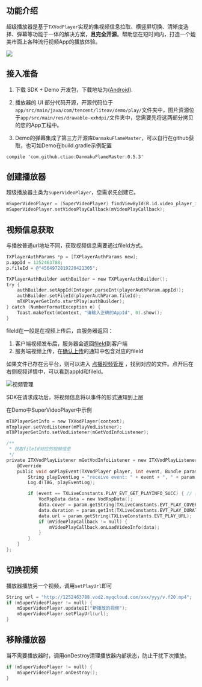 ## 功能介绍

超级播放器是基于`TXVodPlayer`实现的集视频信息拉取、横竖屏切换、清晰度选择、弹幕等功能于一体的解决方案，**且完全开源**。帮助您在短时间内，打造一个媲美市面上各种流行视频App的播放体验。

![](http://imgcache.tce.fsphere.cn/image/mc.qcloudimg.com/static/img/c5a7b6e6e8cba617b76fee49aa03da18/image.png)

## 接入准备

1. 下载 SDK + Demo 开发包，下载地址为([Android](http://tce.fsphere.cn/document/product/454/7873#Android)).

2. 播放器的 UI 部分代码开源，开源代码位于 `app/src/main/java/com/tencent/liteav/demo/play/`文件夹中，图片资源位于`app/src/main/res/drawable-xxhdpi/`文件夹中，您需要先将这两部分拷贝的您的App工程中。

3. Demo的弹幕集成了第三方开源库`DanmakuFlameMaster`，可以自行在github获取，也可如Demo在build.gradle示例配置 
```
compile 'com.github.ctiao:DanmakuFlameMaster:0.5.3'
```

## 创建播放器

超级播放器主类为`SuperVideoPlayer`，您需求先创建它。

```objective-c
mSuperVideoPlayer = (SuperVideoPlayer) findViewById(R.id.video_player_item_1);
mSuperVideoPlayer.setVideoPlayCallback(mVideoPlayCallback);
```

## 视频信息获取

与播放普通url地址不同，获取视频信息需要通过fileId方式。

```objective-c
TXPlayerAuthParams *p = [TXPlayerAuthParams new];
p.appId = 1252463788;
p.fileId = @"4564972819220421305";

TXPlayerAuthBuilder authBuilder = new TXPlayerAuthBuilder();
try {
    authBuilder.setAppId(Integer.parseInt(playerAuthParam.appId));
    authBuilder.setFileId(playerAuthParam.fileId);
    mTXPlayerGetInfo.startPlay(authBuilder);
} catch (NumberFormatException e) {
    Toast.makeText(mContext, "请输入正确的AppId", 0).show();
}
```

fileId在一般是在视频上传后，由服务器返回：

1. 客户端视频发布后，服务器会返回[fileId](http://tce.fsphere.cn/document/product/584/9367#8..E5.8F.91.E5.B8.83.E7.BB.93.E6.9E.9C)到客户端
2. 服务端视频上传，在[确认上传](http://tce.fsphere.cn/document/product/266/9757)的通知中包含对应的fileId

如果文件已存在云平台，则可以进入 [点播视频管理](http://console.tce.fsphere.cn/video/videolist) ，找到对应的文件。点开后在右侧视频详情中，可以看到appId和fileId。

![视频管理](http://imgcache.tce.fsphere.cn/image/mc.qcloudimg.com/static/img/fcad44c3392b229f3a53d5f8b2c52961/image.png)

SDK在请求成功后，将视频信息将以事件的形式通知到上层

在Demo中SuperVideoPlayer中示例
```objective-c
mTXPlayerGetInfo = new TXVodPlayer(context);
mTxplayer.setVodListener(mPlayVodListener);
mTXPlayerGetInfo.setVodListener(mGetVodInfoListener);

/**
 * 获取fileId对应的视频信息
 */
private ITXVodPlayListener mGetVodInfoListener = new ITXVodPlayListener() {
    @Override
    public void onPlayEvent(TXVodPlayer player, int event, Bundle param) {
        String playEventLog = "receive event: " + event + ", " + param.getString(TXLiveConstants.EVT_DESCRIPTION);
        Log.d(TAG, playEventLog);

        if (event == TXLiveConstants.PLAY_EVT_GET_PLAYINFO_SUCC) { // 获取点播文件信息成功
            VodRspData data = new VodRspData();
            data.cover = param.getString(TXLiveConstants.EVT_PLAY_COVER_URL);
            data.duration = param.getInt(TXLiveConstants.EVT_PLAY_DURATION);
            data.url = param.getString(TXLiveConstants.EVT_PLAY_URL);
            if (mVideoPlayCallback != null) {
                mVideoPlayCallback.onLoadVideoInfo(data);
            }
        }
    }
};
```


## 切换视频

播放器播放另一个视频，调用`setPlayUrl`即可

```objective-c
String url = "http://1252463788.vod2.myqcloud.com/xxx/yyy/v.f20.mp4";
if (mSuperVideoPlayer != null) {
    mSuperVideoPlayer.updateUI("新播放的视频");
    mSuperVideoPlayer.setPlayUrl(url);
}
```

## 移除播放器

当不需要播放器时，调用onDestroy清理播放器内部状态，防止干扰下次播放。

```objective-c
if (mSuperVideoPlayer != null) {
    mSuperVideoPlayer.onDestroy();
}
```

